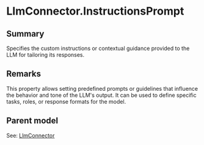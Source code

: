 # LlmConnector.InstructionsPrompt

## Summary

Specifies the custom instructions or contextual guidance provided to the LLM for tailoring its responses.

## Remarks

This property allows setting predefined prompts or guidelines that influence the behavior and tone of the LLM's output.
It can be used to define specific tasks, roles, or response formats for the model.

## Parent model

See: [LlmConnector](LlmConnector.md)